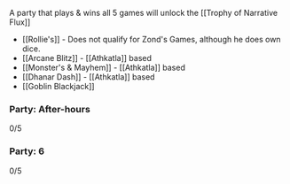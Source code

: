 A party that plays & wins all 5 games will unlock the [[Trophy of Narrative Flux]]

- [[Rollie's]] - Does not qualify for Zond's Games, although he does own dice.
- [[Arcane Blitz]] - [[Athkatla]] based
- [[Monster's & Mayhem]] - [[Athkatla]] based
- [[Dhanar Dash]] - [[Athkatla]] based
- [[Goblin Blackjack]]
### Party: After-hours
0/5

### Party: 6
0/5